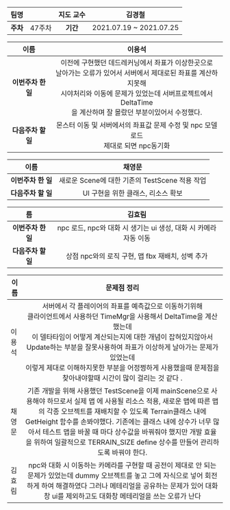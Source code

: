 |   팀명   |        | 지도 교수 |         김경철          |
| :------: | :----: | :-------: | :---------------------: |
| **주차** | 47주차 | **기간**  | 2021.07.19 ~ 2021.07.25 |

|        이름        |                            이용석                            |
| :----------------: | :----------------------------------------------------------: |
| **이번주차 한 일** | 이전에 구현했던 데드레커닝에서 좌표가 이상한곳으로  <br /> 날아가는 오류가 있어서 서버에서 제대로된 좌표를 계산하지못해<br /> 시야처리와 이동에 문제가 있었는데 서버프로젝트에서 DeltaTime <br /> 을 계산하며 잘 몰랐던 부분이있어서 수정했다. |
| **다음주차 할 일** | 몬스터 이동 및 서버에서의 좌표값 문제 수정 및 npc 모델로드<br /> 제대로 되면 npc동기화 |

|        이름        |                     채영문                     |
| :----------------: | :--------------------------------------------: |
| **이번주차 한 일** | 새로운 Scene에 대한 기존의 TestScene 적용 작업 |
| **다음주차 할 일** |       UI 구현을 위한 클래스, 리소스 확보       |

|         름         |                            김효림                            |
| :----------------: | :----------------------------------------------------------: |
| **이번주차 한 일** | npc 로드, npc와 대화 시 생기는 ui 생성, 대화 시 카메라 자동 이동 |
| **다음주차 할 일** |       상점 npc와의 로직 구현, 맵 fbx 재배치, 성벽 추가       |

| 이름   |                         문제점 정리                          |
| ------ | :----------------------------------------------------------: |
| 이용석 | 서버에서 각 플레이어의 좌표를 예측값으로 이동하기위해 <br /> 클라이언트에서 사용하던 TimeMgr을 사용해서 DeltaTime을 계산했는데 <br /> 이 델타타임이 어떻게 계산되는지에 대한 개념이 잡혀있지않아서 <br /> Update하는 부분을 잘못사용하여 좌표가 이상하게 날아가는 문제가 있었는데<br /> 이렇게 제대로 이해하지못한 부분을 어정쩡하게 사용했을때 문제점을 <br /> 찾아내야할때 시간이 많이 걸리는 것 같다 .<br /> |
| 채영문 | 기존 개발을 위해 사용했던 TestScene을 이제 mainScene으로 사용해야 하므로서 실제 맵 에 사용될 리소스 적용, 새로운 맵에 따른 맵의 각종 오브젝트를 재배치할 수 있도록 Terrain클래스 내에 GetHeight 함수를 손봐야했다. 기존에는 클래스 내에 상수가 너무 많아서 테스트 맵을 바꿀 때 마다 상수값을 바꿔줘야 했지만 개발 효율을 위하여 일괄적으로 TERRAIN_SIZE define 상수를 만들어 관리하도록 바꿔야 한다. |
| 김효림 | npc와 대화 시 이동하는 카메라를 구현할 때 공전이 제대로 안 되는 문제가 있었는데 dummy 오브젝트를 놓고 그에 자식으로 넣어 회전하게 하여 해결하였다 그러나 메테리얼을 공유하는 문제가 있어 대화창 ui를 제외하고도 대화창 메테리얼을 쓰는 오류가 난다 |

